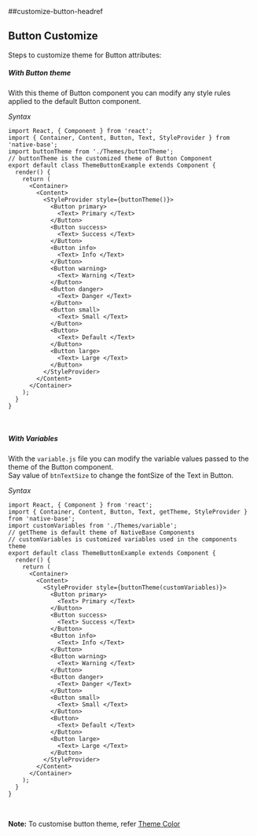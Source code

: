 ##customize-button-headref
## Button Customize

Steps to customize theme for Button attributes:
<br />

##### With Button theme

With this theme of Button component you can modify any style rules applied to the default Button component.

*Syntax*

<pre class="line-numbers"><code class="language-jsx">import React, { Component } from 'react';
import { Container, Content, Button, Text, StyleProvider } from 'native-base';
import buttonTheme from './Themes/buttonTheme';
​// buttonTheme is the customized theme of Button Component​
export default class ThemeButtonExample extends Component {
  render() {
    return (
      &lt;Container>
        &lt;Content>
          &lt;StyleProvider style={buttonTheme()}>
            &lt;Button primary>
              &lt;Text> Primary &lt;/Text>
            &lt;/Button>
            &lt;Button success>
              &lt;Text> Success &lt;/Text>
            &lt;/Button>
            &lt;Button info>
              &lt;Text> Info &lt;/Text>
            &lt;/Button>
            &lt;Button warning>
              &lt;Text> Warning &lt;/Text>
            &lt;/Button>
            &lt;Button danger>
              &lt;Text> Danger &lt;/Text>
            &lt;/Button>
            &lt;Button small>
              &lt;Text> Small &lt;/Text>
            &lt;/Button>
            &lt;Button>
              &lt;Text> Default &lt;/Text>
            &lt;/Button>
            &lt;Button large>
              &lt;Text> Large &lt;/Text>
            &lt;/Button>
          &lt;/StyleProvider>
        &lt;/Content>
      &lt;/Container>
    );
  }
}</code></pre><br />


##### With Variables

With the <code>variable.js</code> file you can modify the variable values passed to the theme of the Button component.<br />
Say value of <code>btnTextSize</code> to change the fontSize of the Text in Button.

*Syntax*

<pre class="line-numbers"><code class="language-jsx">import React, { Component } from 'react';
import { Container, Content, Button, Text, getTheme, StyleProvider } from 'native-base';
import customVariables from './Themes/variable';
​// getTheme is default theme of NativeBase Components
// customVariables is customized variables used in the components theme
export default class ThemeButtonExample extends Component {
  render() {
    return (
      &lt;Container>
        &lt;Content>
          &lt;StyleProvider style={buttonTheme(customVariables)}>
            &lt;Button primary>
              &lt;Text> Primary &lt;/Text>
            &lt;/Button>
            &lt;Button success>
              &lt;Text> Success &lt;/Text>
            &lt;/Button>
            &lt;Button info>
              &lt;Text> Info &lt;/Text>
            &lt;/Button>
            &lt;Button warning>
              &lt;Text> Warning &lt;/Text>
            &lt;/Button>
            &lt;Button danger>
              &lt;Text> Danger &lt;/Text>
            &lt;/Button>
            &lt;Button small>
              &lt;Text> Small &lt;/Text>
            &lt;/Button>
            &lt;Button>
              &lt;Text> Default &lt;/Text>
            &lt;/Button>
            &lt;Button large>
              &lt;Text> Large &lt;/Text>
            &lt;/Button>
          &lt;/StyleProvider>
        &lt;/Content>
      &lt;/Container>
    );
  }
}</code></pre><br />

**Note:** To customise button theme, refer [Theme Color](/docs/customize/ThemeColor.md)
